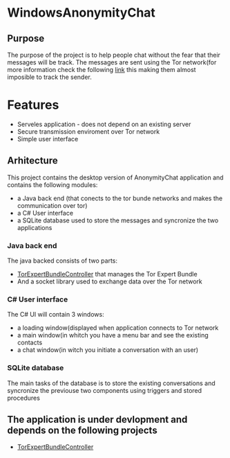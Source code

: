 

# WindowsAnonymityChat

## Purpose
The purpose of the project is to help people chat without the fear that their messages will be track. The messages are sent using the Tor network(for more information check the following [link](https://torproject.org/) this making them almost imposible to track the sender. 

# Features
* Serveles application - does not depend on an existing server
* Secure transmission enviroment over Tor network
* Simple user interface

## Arhitecture 
This project contains the desktop version of AnonymityChat application and contains the following modules:
  *  a Java back end (that conects to the tor bunde networks and makes the communication over tor)
  * a C# User interface 
  * a SQLite database used to store the messages and syncronize the two applications
 
### Java back end
The java backed consists of two parts:
* [TorExpertBundleController](https://github.com/batsw/TorExpertBundleController) that manages the Tor Expert Bundle
* And a socket library used to exchange data over the Tor network

### C# User interface
The C# UI will contain 3 windows:
* a loading window(displayed when application connects to Tor network
* a main window(in whitch you have a menu bar and see the existing contacts
* a chat window(in witch you initiate a conversation with an user) 
    
### SQLite database
The main tasks of the database is to store the existing conversations and syncronize the previouse two components using triggers and stored procedures 


## The application is under devlopment and depends on the following projects
* [TorExpertBundleController](https://github.com/batsw/TorExpertBundleController) 

